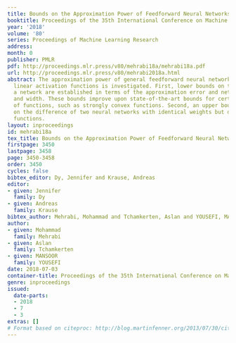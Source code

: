 ```yaml
---
title: Bounds on the Approximation Power of Feedforward Neural Networks
booktitle: Proceedings of the 35th International Conference on Machine Learning
year: '2018'
volume: '80'
series: Proceedings of Machine Learning Research
address: 
month: 0
publisher: PMLR
pdf: http://proceedings.mlr.press/v80/mehrabi18a/mehrabi18a.pdf
url: http://proceedings.mlr.press/v80/mehrabi2018a.html
abstract: The approximation power of general feedforward neural networks with piecewise
  linear activation functions is investigated. First, lower bounds on the size of
  a network are established in terms of the approximation error and network depth
  and width. These bounds improve upon state-of-the-art bounds for certain classes
  of functions, such as strongly convex functions. Second, an upper bound is established
  on the difference of two neural networks with identical weights but different activation
  functions.
layout: inproceedings
id: mehrabi18a
tex_title: Bounds on the Approximation Power of Feedforward Neural Networks
firstpage: 3450
lastpage: 3458
page: 3450-3458
order: 3450
cycles: false
bibtex_editor: Dy, Jennifer and Krause, Andreas
editor:
- given: Jennifer
  family: Dy
- given: Andreas
  family: Krause
bibtex_author: Mehrabi, Mohammad and Tchamkerten, Aslan and YOUSEFI, MANSOOR
author:
- given: Mohammad
  family: Mehrabi
- given: Aslan
  family: Tchamkerten
- given: MANSOOR
  family: YOUSEFI
date: 2018-07-03
container-title: Proceedings of the 35th International Conference on Machine Learning
genre: inproceedings
issued:
  date-parts:
  - 2018
  - 7
  - 3
extras: []
# Format based on citeproc: http://blog.martinfenner.org/2013/07/30/citeproc-yaml-for-bibliographies/
---
```

